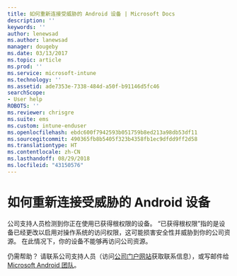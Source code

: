 ```yaml
---
title: 如何重新连接受威胁的 Android 设备 | Microsoft Docs
description: ''
keywords: ''
author: lenewsad
ms.author: lanewsad
manager: dougeby
ms.date: 03/13/2017
ms.topic: article
ms.prod: ''
ms.service: microsoft-intune
ms.technology: ''
ms.assetid: ade7353e-7338-484d-a50f-b91146d5fc46
searchScope:
- User help
ROBOTS: ''
ms.reviewer: chrisgre
ms.suite: ems
ms.custom: intune-enduser
ms.openlocfilehash: ebdc600f7942593b051759b8ed213a98db53df11
ms.sourcegitcommit: 490365fb8b5405f323b4358fb1ec9dfdd9ff2d58
ms.translationtype: HT
ms.contentlocale: zh-CN
ms.lasthandoff: 08/29/2018
ms.locfileid: "43150576"
---
```

# <a name="how-to-reconnect-a-compromised-android-device"></a>如何重新连接受威胁的 Android 设备

公司支持人员检测到你正在使用已获得根权限的设备。 “已获得根权限”指的是设备已经更改以启用对操作系统的访问权限，这可能损害安全性并威胁到你的公司资源。 在此情况下，你的设备不能够再访问公司资源。

仍需帮助？ 请联系公司支持人员（访问[公司门户网站](https://go.microsoft.com/fwlink/?linkid=2010980)获取联系信息），或写邮件给 <a href="mailto:wintunedroidfbk@microsoft.com?subject=I'm having trouble with a rooted device&body=Describe the issue you're experiencing here.">Microsoft Android 团队</a>。
